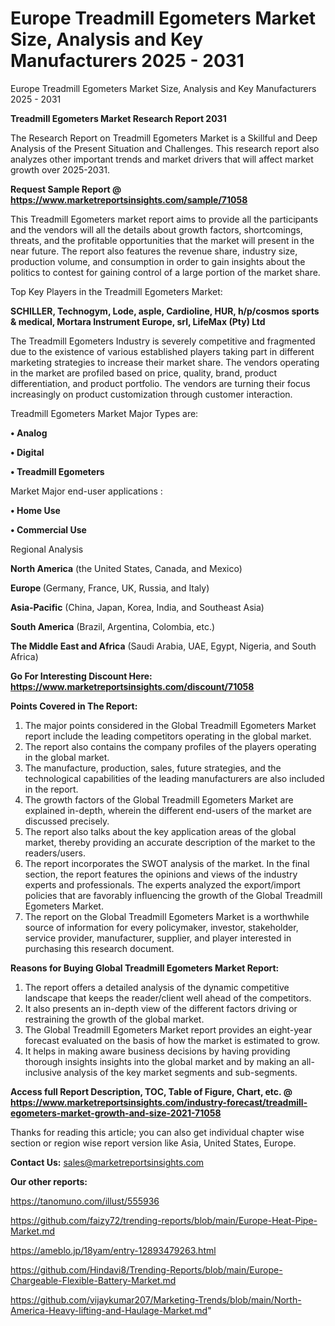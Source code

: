 # Europe Treadmill Egometers Market Size, Analysis and Key Manufacturers 2025 - 2031
Europe Treadmill Egometers Market Size, Analysis and Key Manufacturers 2025 - 2031

<strong>Treadmill Egometers Market Research Report 2031</strong>

The Research Report on Treadmill Egometers Market is a Skillful and Deep Analysis of the Present Situation and Challenges. This research report also analyzes other important trends and market drivers that will affect market growth over 2025-2031.

<strong>Request Sample Report @ <a href=https://www.marketreportsinsights.com/sample/71058>https://www.marketreportsinsights.com/sample/71058</a></strong>

This Treadmill Egometers market report aims to provide all the participants and the vendors will all the details about growth factors, shortcomings, threats, and the profitable opportunities that the market will present in the near future. The report also features the revenue share, industry size, production volume, and consumption in order to gain insights about the politics to contest for gaining control of a large portion of the market share.

Top Key Players in the Treadmill Egometers Market:

<strong>SCHILLER, Technogym, Lode, asple, Cardioline, HUR, h/p/cosmos sports & medical, Mortara Instrument Europe, srl, LifeMax (Pty) Ltd</strong>

The Treadmill Egometers Industry is severely competitive and fragmented due to the existence of various established players taking part in different marketing strategies to increase their market share. The vendors operating in the market are profiled based on price, quality, brand, product differentiation, and product portfolio. The vendors are turning their focus increasingly on product customization through customer interaction.

Treadmill Egometers Market Major Types are:

<strong>• Analog

• Digital

• Treadmill Egometers</strong>

Market Major end-user applications :

<strong>• Home Use

• Commercial Use</strong>

Regional Analysis

</u><strong><b>North America</b></strong> (the United States, Canada, and Mexico)

<strong><b>Europe </b></strong>(Germany, France, UK, Russia, and Italy)

<strong><b>Asia-Pacific</b></strong> (China, Japan, Korea, India, and Southeast Asia)

<strong><b>South America</b></strong> (Brazil, Argentina, Colombia, etc.)

<strong><b>The Middle East and Africa</b></strong> (Saudi Arabia, UAE, Egypt, Nigeria, and South Africa)

<strong>Go For Interesting Discount Here: <a href=https://www.marketreportsinsights.com/discount/71058>https://www.marketreportsinsights.com/discount/71058</a></strong>

<strong>Points Covered in The Report:</strong>
<ol>
  <li>The major points considered in the Global Treadmill Egometers Market report include the leading competitors operating in the global market.</li>
  <li>The report also contains the company profiles of the players operating in the global market.</li>
  <li>The manufacture, production, sales, future strategies, and the technological capabilities of the leading manufacturers are also included in the report.</li>
  <li>The growth factors of the Global Treadmill Egometers Market are explained in-depth, wherein the different end-users of the market are discussed precisely.</li>
  <li>The report also talks about the key application areas of the global market, thereby providing an accurate description of the market to the readers/users.</li>
  <li>The report incorporates the SWOT analysis of the market. In the final section, the report features the opinions and views of the industry experts and professionals. The experts analyzed the export/import policies that are favorably influencing the growth of the Global Treadmill Egometers Market.</li>
  <li>The report on the Global Treadmill Egometers Market is a worthwhile source of information for every policymaker, investor, stakeholder, service provider, manufacturer, supplier, and player interested in purchasing this research document.</li>
</ol>
<strong>Reasons for Buying Global Treadmill Egometers Market Report:</strong>

<ol>
  <li>The report offers a detailed analysis of the dynamic competitive landscape that keeps the reader/client well ahead of the competitors.</li>
  <li>It also presents an in-depth view of the different factors driving or restraining the growth of the global market.</li>
  <li>The Global Treadmill Egometers Market report provides an eight-year forecast evaluated on the basis of how the market is estimated to grow.</li>
  <li>It helps in making aware business decisions by having providing thorough insights insights into the global market and by making an all-inclusive analysis of the key market segments and sub-segments.</li>
</ol>
<strong>Access full Report Description, TOC, Table of Figure, Chart, etc. @ <a href=https://www.marketreportsinsights.com/industry-forecast/treadmill-egometers-market-growth-and-size-2021-71058>https://www.marketreportsinsights.com/industry-forecast/treadmill-egometers-market-growth-and-size-2021-71058</a></strong>


Thanks for reading this article; you can also get individual chapter wise section or region wise report version like Asia, United States, Europe.

<strong>Contact Us:</strong>
sales@marketreportsinsights.com

<strong>Our other reports:</strong>

<a href=https://tanomuno.com/illust/555936>https://tanomuno.com/illust/555936</a>

<a href=https://github.com/faizy72/trending-reports/blob/main/Europe-Heat-Pipe-Market.md>https://github.com/faizy72/trending-reports/blob/main/Europe-Heat-Pipe-Market.md</a>

<a href=https://ameblo.jp/18yam/entry-12893479263.html>https://ameblo.jp/18yam/entry-12893479263.html</a>

<a href=https://github.com/Hindavi8/Trending-Reports/blob/main/Europe-Chargeable-Flexible-Battery-Market.md>https://github.com/Hindavi8/Trending-Reports/blob/main/Europe-Chargeable-Flexible-Battery-Market.md</a>

<a href=https://github.com/vijaykumar207/Marketing-Trends/blob/main/North-America-Heavy-lifting-and-Haulage-Market.md>https://github.com/vijaykumar207/Marketing-Trends/blob/main/North-America-Heavy-lifting-and-Haulage-Market.md</a>"
